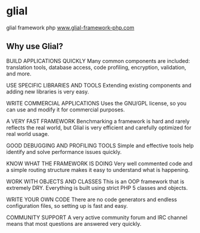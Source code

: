 glial
=====

glial framework php
www.glial-framework-php.com

<h2>Why use Glial?</h2>

BUILD APPLICATIONS QUICKLY
Many common components are included: translation tools, database access, code profiling, encryption, validation, and more.

USE SPECIFIC LIBRARIES AND TOOLS
Extending existing components and adding new libraries is very easy.

WRITE COMMERCIAL APPLICATIONS
Uses the GNU/GPL license, so you can use and modify it for commercial purposes.

A VERY FAST FRAMEWORK
Benchmarking a framework is hard and rarely reflects the real world, but Glial is very efficient and carefully optimized for real world usage.

GOOD DEBUGGING AND PROFILING TOOLS
Simple and effective tools help identify and solve performance issues quickly.

KNOW WHAT THE FRAMEWORK IS DOING
Very well commented code and a simple routing structure makes it easy to understand what is happening.

WORK WITH OBJECTS AND CLASSES
This is an OOP framework that is extremely DRY. Everything is built using strict PHP 5 classes and objects.

WRITE YOUR OWN CODE
There are no code generators and endless configuration files, so setting up is fast and easy.

COMMUNITY SUPPORT
A very active community forum and IRC channel means that most questions are answered very quickly.
